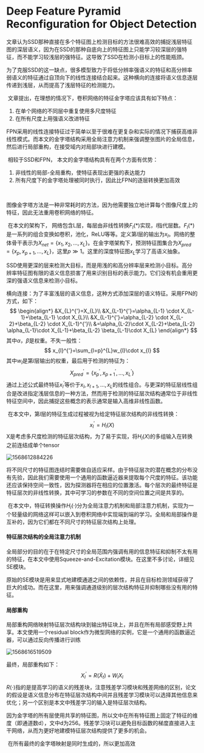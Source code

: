 # Deep Feature Pyramid Reconfiguration for Object Detection

​	文章认为SSD那种直接在多个特征图上检测目标的方法很难高效的捕捉浅层特征图的深层语义，因为在SSD的那种自底向上的特征图上只能学习较深层的强特征，而不能学习较浅层的强特征。这导致了SSD在检测小目标上的性能瓶颈。

​	为了克服SSD的这一缺点，很多模型致力于将低分辨率强语义的特征和高分辨率弱语义的特征通过自顶向下的线性连接结合起来。这种横向的连接将语义信息逐层传递到浅层，从而提高了浅层特征的检测能力。

​	文章提出，在理想的情况下，卷积网络的特征金字塔应该具有如下特点：

1. 在单个网络的不同层中重复使用多尺度特征
2. 在所有尺度上用强语义改进特征

FPN采用的线性连接特征过于简单以至于很难在更复杂和实际的情况下捕获高维非线性模式。而本文的金字塔结构采用全局注意力机制来强调整张图片的全局信息，然后进行局部重构，在接受域内对局部块进行建模。

​	相较于SSD和FPN， 本文的金字塔结构具有在两个方面有优势：

1. 非线性的局部-全局重构，使特征表现出更强的表达能力
2. 所有尺度下的金字塔处理被同时执行，因此比FPN的逐层转换更加高效

​	

图像金字塔方法是一种非常耗时的方法，因为他需要独立地计算每个图像尺度上的特征，因此无法重用卷积网络的特征。



​	在本文的架构下， 网络包含L层，每层由非线性转换$F_{l}(*)$实现，$l$指代层数。$F_{l}(*)$是一系列的组合变换如卷积，池化，ReLU等等。定义第$l$层的输出为$x_{l}$。网络的整体骨干表示为$X_{net}=\left \{ x_{1},x_{2},...,x_{L} \right \}$。在金字塔架构下，预测特征图集合为$X_{pred}=\left \{ x_{p},x_{p+1},...,x_{L} \right \}$，这里$p \gg 1$。这里的深度特征图$x_{L}$学习了高语义抽象。

​	SSD使用更深的层来检测大目标，而是用浅的和高分辨率层来检测小目标。高分辨率特征图有限的语义信息损害了用来识别目标的表示能力。它们没有机会重用更深的强语义信息来检测小目标。

​	横向连接：为了丰富浅层的语义信息，这种方式添加深层的语义特征。采用FPN的方式，如下：
$$
\begin{align*}
&X_{L}^{'}=X_{L}\\
&X_{L-1}^{'}=\alpha_{L-1} \cdot  X_{L-1}+\beta_{L-1} \cdot X_{L}\\
&X_{L-1}^{'}=\alpha_{L-2} \cdot X_{L-2}+\beta_{L-2} \cdot X_{L-1}^{'}\\
&=\alpha_{L-2}\cdot X_{L-2}+\beta_{L-2} \alpha_{L-1}\cdot X_{L-1}+\beta_{L-2} \beta_{L-1}\cdot X_{L}
\end{align*}
$$
其中$\alpha$，$\beta$是权重。不失一般性：
$$
x_{l}^{'}=\sum_{l=p}^{L}w_{l}\cdot x_{l}
$$
其中$w_{l}$是第$l$层输出的权重，最后用于检测的特征为：
$$
X_{pred}^{'}=\left \{ x_{p}^{'},x_{p+1}^{'},...,x_{L}^{'} \right \}
$$
​	通过上述公式最终特征$x_{l}^{'}$等价于$x_{l},x_{l+1},...,x_{L}$的线性组合。与更深的特征层线性组合是改进指定浅层信息的一种方法，然而用于检测的特征层次结构通常位于非线性特征空间中，因此捕捉这些概念的表示通常是输入高维非线性函数。

​	在本文中，第$l$层的特征生成过程被视为给定特征层次结构的非线性转换：
$$
x_{l}^{'}=H_{l}(X)
$$
​	X是考虑多尺度检测的特征层次结构，为了易于实现，将$H_{l}(X)$的多组输入在转换之前连结成单个tensor

![1568612884226](F:\mycode\knowledgeArrangement\vision\taokong.png)

​	将不同尺寸的特征图连结时需要做自适应采样。由于特征层次的潜在概念的分布没有先验，因此我们需要使用一个通用的函数逼近器来提取每个尺度的特征。该功能还应该保持空间一致性，因为探测器将在相应的位置激活。每个层次的最终特征是特征层次的非线性转换，其中可学习的参数在不同的空间位置之间是共享的。

​	在本文中，特征转换操作$H_{l}( \cdot )$分为全局注意力机制和局部注意力机制，实现为一个轻量级的网络这样可以嵌入到卷积网络中实现端到端的学习。全局和局部操作是互补的，因为它们都在不同尺寸的特征层次结构上处理。

#### 特征层次结构的全局注意力机制

​	全局部分的目的在于在特定尺寸的全局范围内强调有用的信息特征和抑制不太有用的特征，在本文中使用Squeeze-and-Excitation模块。在这里不多讨论，详细见SE模块。

​	原始的SE模块是用来显式地建模通道之间的依赖性，并且在目标检测领域获得了巨大的成功。而在这里，用来强调通道级别的层次结构特征并抑制哪些没有用的特征。

#### 局部重构

​	局部重构网络映射特征层次结构块到输出特征块上，并且在所有局部感受野上共享。本文使用一个residual block作为微型网络的实例，它是一个通用的函数逼近器，可以通过反向传播进行训练

![1568616519509](F:\mycode\knowledgeArrangement\vision\local.png)

最终，局部重构如下：
$$
X_{l}^{'}=R(\widetilde{X}_{t})+W_{l}X_{l}
$$
$R(\cdot)$指的是提高学习的语义的残差块，注意残差学习模块和残差网络的区别，论文的假设是语义信息分布在特征层次结构中间并且残差学习模块可以选择其他信息来优化；另一个区别是本文中残差学习的输入是特征层次结构。

​	因为金字塔的所有层使用共享的特征图，所以文中在所有特征图上固定了特征的维度（即通道数d），文中d为256。残差学习块可以避免目标函数的梯度直接进入主干网络，从而为更好地建模特征层次结构提供了更多的机会。

​	在所有最终的金字塔映射是同时生成的，所以更加高效



